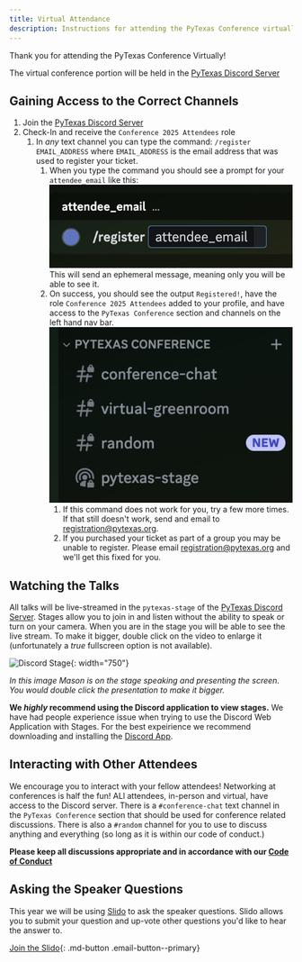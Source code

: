 ```yaml
---
title: Virtual Attendance
description: Instructions for attending the PyTexas Conference virtually.
---
```


Thank you for attending the PyTexas Conference Virtually! 

The virtual conference portion will be held in the [PyTexas Discord Server](https://discord.gg/jNPAbcNukj)


## Gaining Access to the Correct Channels

1. Join the [PyTexas Discord Server](https://discord.gg/jNPAbcNukj)
1. Check-In and receive the `Conference 2025 Attendees` role
    1. In _any_ text channel you can type the command: `/register EMAIL_ADDRESS`
    where `EMAIL_ADDRESS` is the email address that was used to register your ticket.
        1. When you type the command you should see a prompt for your `attendee_email` like this:
        ![`/register` command example](../assets/images/virtual/register.png)  
        This will send an ephemeral message, meaning only you will be able to see it. 
        1. On success, you should see the output `Registered!`, have the role 
        `Conference 2025 Attendees` added to your profile, and have access to the 
        `PyTexas Conference` section and channels on the left hand nav bar.
        ![Nav bar](../assets/images/virtual/nav-bar.png)
            1. If this command does not work for you, try a few more times. If 
            that still doesn't work, send and email to [registration@pytexas.org](mailto:registration@pytexas.org).
            1. If you purchased your ticket as part of a group you may be unable to 
            register. Please email [registration@pytexas.org](mailto:registration@pytexas.org) 
            and we'll get this fixed for you.

## Watching the Talks

All talks will be live-streamed in the `pytexas-stage` of the [PyTexas Discord Server](https://discord.gg/jNPAbcNukj).
Stages allow you to join in and listen without the ability to speak or turn on your
camera. When you are in the stage you will be able to see the live stream. To make
it bigger, double click on the video to enlarge it (unfortunately a _true_ fullscreen
option is not available).

![Discord Stage](../assets/images/virtual/stage.png){: width="750"}

_In this image Mason is on the stage speaking and presenting the screen. 
You would double click the presentation to make it bigger._

**We _highly_ recommend using the Discord application to view stages.** We have
had people experience issue when trying to use the Discord Web Application with
Stages. For the best expeirience we recommend downloading and installing the 
[Discord App](https://discord.com/download).

## Interacting with Other Attendees

We encourage you to interact with your fellow attendees! Networking at conferences
is half the fun! ALl attendees, in-person and virtual, have access to the Discord
server. There is a `#conference-chat` text channel in the `PyTexas Conference` 
section that should be used for conference related discussions. There is also
a `#random` channel for you to use to discuss anything and everything (so long as
it is within our code of conduct.)

**Please keep all discussions appropriate and in accordance with our [Code of Conduct](about/#code-of-conduct)**

## Asking the Speaker Questions

This year we will be using [Slido](https://pytexas.org/2025/slido)
to ask the speaker questions. Slido allows you to submit your question and up-vote
other questions you'd like to hear the answer to. 

[Join the Slido](https://pytexas.org/2025/slido){: .md-button .email-button--primary}
